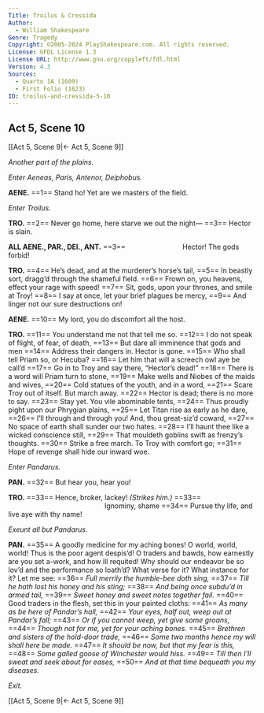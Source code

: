 ```yaml
---
Title: Troilus & Cressida
Author: 
  - William Shakespeare
Genre: Tragedy
Copyright: ©2005-2024 PlayShakespeare.com. All rights reserved.
License: GFDL License 1.3
License URL: http://www.gnu.org/copyleft/fdl.html
Version: 4.3
Sources:
  - Quarto 1A (1609)
  - First Folio (1623)
ID: troilus-and-cressida-5-10
---
```


## Act 5, Scene 10
[[Act 5, Scene 9|← Act 5, Scene 9]]

*Another part of the plains.*

*Enter Aeneas, Paris, Antenor, Deiphobus.*

**AENE.**
==1== Stand ho! Yet are we masters of the field.

*Enter Troilus.*

**TRO.**
==2== Never go home, here starve we out the night⁠—
==3== Hector is slain.

**ALL AENE., PAR., DEI., ANT.**
==3==         Hector! The gods forbid!

**TRO.**
==4== He’s dead, and at the murderer’s horse’s tail,
==5== In beastly sort, dragg’d through the shameful field.
==6== Frown on, you heavens, effect your rage with speed!
==7== Sit, gods, upon your thrones, and smile at Troy!
==8== I say at once, let your brief plagues be mercy,
==9== And linger not our sure destructions on!

**AENE.**
==10== My lord, you do discomfort all the host.

**TRO.**
==11== You understand me not that tell me so.
==12== I do not speak of flight, of fear, of death,
==13== But dare all imminence that gods and men
==14== Address their dangers in. Hector is gone.
==15== Who shall tell Priam so, or Hecuba?
==16== Let him that will a screech owl aye be call’d
==17== Go in to Troy and say there, “Hector’s dead!”
==18== There is a word will Priam turn to stone,
==19== Make wells and Niobes of the maids and wives,
==20== Cold statues of the youth, and in a word,
==21== Scare Troy out of itself. But march away.
==22== Hector is dead; there is no more to say.
==23== Stay yet. You vile abominable tents,
==24== Thus proudly pight upon our Phrygian plains,
==25== Let Titan rise as early as he dare,
==26== I’ll through and through you! And, thou great-siz’d coward,
==27== No space of earth shall sunder our two hates.
==28== I’ll haunt thee like a wicked conscience still,
==29== That mouldeth goblins swift as frenzy’s thoughts.
==30== Strike a free march. To Troy with comfort go;
==31== Hope of revenge shall hide our inward woe.

*Enter Pandarus.*

**PAN.**
==32== But hear you, hear you!

**TRO.**
==33== Hence, broker, lackey!
*(Strikes him.)*
==33==               Ignominy, shame
==34== Pursue thy life, and live aye with thy name!

*Exeunt all but Pandarus.*

**PAN.**
==35== A goodly medicine for my aching bones! O world, world, world! Thus is the poor agent despis’d! O traders and bawds, how earnestly are you set a-work, and how ill requited! Why should our endeavor be so lov’d and the performance so loath’d? What verse for it? What instance for it? Let me see:
==36== *Full merrily the humble-bee doth sing,*
==37== *Till he hath lost his honey and his sting;*
==38== *And being once subdu’d in armed tail,*
==39== *Sweet honey and sweet notes together fail.*
==40== Good traders in the flesh, set this in your painted cloths:
==41== *As many as be here of Pandar’s hall,*
==42== *Your eyes, half out, weep out at Pandar’s fall;*
==43== *Or if you cannot weep, yet give some groans,*
==44== *Though not for me, yet for your aching bones.*
==45== *Brethren and sisters of the hold-door trade,*
==46== *Some two months hence my will shall here be made.*
==47== *It should be now, but that my fear is this,*
==48== *Some galled goose of Winchester would hiss.*
==49== *Till then I’ll sweat and seek about for eases,*
==50== *And at that time bequeath you my diseases.*

*Exit.*

[[Act 5, Scene 9|← Act 5, Scene 9]]